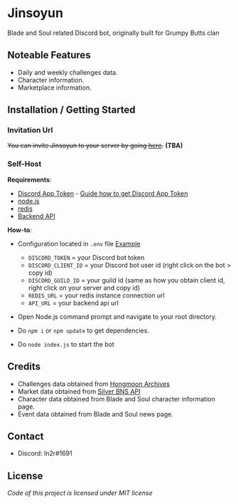 # Jinsoyun
Blade and Soul related Discord bot, originally built for Grumpy Butts clan

## Noteable Features
* Daily and weekly challenges data.
* Character information.
* Marketplace information.

## Installation / Getting Started
### Invitation Url
~~You can invite Jinsoyun to your server by going [here](https://ln2r.github.io/jinsoyun.html).~~ **(TBA)**

### Self-Host
**Requirements**:
* [Discord App Token](https://discordapp.com/developers/applications/) - [Guide how to get Discord App Token](https://anidiots.guide/getting-started/getting-started-long-version)
* [node.js](https://nodejs.org/)
* [redis](https://redis.io/)
* [Backend API](https://github.com/ln2r/jinsoyun-api)

**How-to**:
* Configuration located in `.env` file [Example](https://github.com/ln2r/jinsoyun/blob/.env.example)
  * `DISCORD_TOKEN` = your Discord bot token
  * `DISCORD_CLIENT_ID` = your Discord bot user id (right click on the bot > copy id)
  * `DISCORD_GUILD_ID` = your guild id (same as how you obtain client id, right click on your server and copy id)
  * `REDIS_URL` = your redis instance connection url
  * `API_URL` = your backend api url

* Open Node.js command prompt and navigate to your root directory.
* Do `npm i` or `npm update` to get dependencies.
* Do `node index.js` to start the bot

## Credits
* Challenges data obtained from [Hongmoon Archives](https://www.hongmoon-archives.com/challenge/list-of-challenges)
* Market data obtained from [Silver BNS API](https://gitlab.com/Silver_BnS)
* Character data obtained from Blade and Soul character information page.
* Event data obtained from Blade and Soul news page.

## Contact
* Discord: ln2r#1691

## License
*Code of this project is licensed under MIT license*

